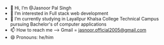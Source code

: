 - 👋 Hi, I’m @Jasnoor Pal Singh
- 👀 I’m interested in Full stack web development
- 🌱 I’m currently studying in Layallpur Khalsa College Technical Campus pursuing Bachelor's of computer applications
- 📫 How to reach me --> Gmail = jasnoor.official2005@gmail.com
- 😄 Pronouns: he/him

<!---
jasnoorpal/jasnoorpal is a ✨ special ✨ repository because its `README.md` (this file) appears on your GitHub profile.
You can click the Preview link to take a look at your changes.
--->
